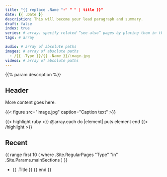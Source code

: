 ```yaml
---
title: "{{ replace .Name "-" " " | title }}"
date: {{ .Date }}
description: This will become your lead paragraph and summary.
draft: false
index: true
series: # array. specify related “see also” pages by placing them in the same series.
tags: # array

audio: # array of absolute paths
images: # array of absolute paths
  - /{{ .Type }}/{{ .Name }}/image.jpg
videos: # array of absolute paths
---
```

{{% param description %}}

## Header
More content goes here.

{{< figure src="image.jpg" caption="Caption text" >}}

{{< highlight ruby >}}
@array.each do |element|
  puts element
end
{{< /highlight >}}

## Recent
{{ range first 10 ( where .Site.RegularPages "Type" "in" .Site.Params.mainSections ) }}
* {{ .Title }}
{{ end }}